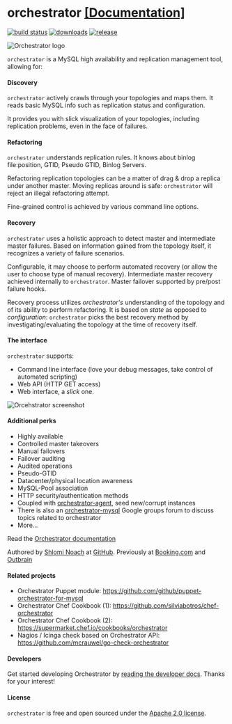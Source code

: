 # orchestrator [[Documentation]](https://github.com/github/orchestrator/tree/master/docs)

[![build status](https://travis-ci.org/github/orchestrator.svg)](https://travis-ci.org/github/orchestrator) [![downloads](https://img.shields.io/github/downloads/github/orchestrator/total.svg)](https://github.com/github/orchestrator/releases) [![release](https://img.shields.io/github/release/github/orchestrator.svg)](https://github.com/github/orchestrator/releases)

![Orchestrator logo](https://github.com/github/orchestrator/raw/master/docs/images/orchestrator-logo-wide.png)

`orchestrator` is a MySQL high availability and replication management tool, allowing for:

#### Discovery

`orchestrator` actively crawls through your topologies and maps them. It reads basic MySQL info such as replication status and configuration.

It provides you with slick visualization of your topologies, including replication problems, even in the face of failures.

#### Refactoring

`orchestrator` understands replication rules. It knows about binlog file:position, GTID, Pseudo GTID, Binlog Servers.

Refactoring replication topologies can be a matter of drag & drop a replica under another master. Moving replicas around is safe: `orchestrator` will reject an illegal refactoring attempt.

Fine-grained control is achieved by various command line options.

#### Recovery

`orchestrator` uses a holistic approach to detect master and intermediate master failures. Based on information gained from the topology itself, it recognizes a variety of failure scenarios.

Configurable, it may choose to perform automated recovery (or allow the user to choose type of manual recovery). Intermediate master recovery achieved internally to `orchestrator`. Master failover supported by pre/post failure hooks.

Recovery process utilizes _orchestrator's_ understanding of the topology and of its ability to perform refactoring. It is based on _state_ as opposed to _configuration_: `orchestrator` picks the best recovery method by investigating/evaluating the topology at the time of
recovery itself.

#### The interface

`orchestrator` supports:

- Command line interface (love your debug messages, take control of automated scripting)
- Web API (HTTP GET access)
- Web interface, a _slick_ one.

![Orcehstrator screenshot](https://github.com/github/orchestrator/raw/master/docs/images/orchestrator-simple-topology.png)

#### Additional perks

- Highly available
- Controlled master takeovers
- Manual failovers
- Failover auditing
- Audited operations
- Pseudo-GTID
- Datacenter/physical location awareness
- MySQL-Pool association
- HTTP security/authentication methods
- Coupled with [orchestrator-agent](https://github.com/github/orchestrator-agent), seed new/corrupt instances
- There is also an [orchestrator-mysql](https://groups.google.com/forum/#!forum/orchestrator-mysql) Google groups forum to discuss topics related to orchestrator
- More...

Read the [Orchestrator documentation](https://github.com/github/orchestrator/tree/master/docs)

Authored by [Shlomi Noach](https://github.com/shlomi-noach) at [GitHub](http://github.com). Previously at [Booking.com](http://booking.com) and [Outbrain](http://outbrain.com)

#### Related projects

- Orchestrator Puppet module: https://github.com/github/puppet-orchestrator-for-mysql
- Orchestrator Chef Cookbook (1): https://github.com/silviabotros/chef-orchestrator
- Orchestrator Chef Cookbook (2): https://supermarket.chef.io/cookbooks/orchestrator
- Nagios / Icinga check based on Orchestrator API: https://github.com/mcrauwel/go-check-orchestrator

#### Developers

Get started developing Orchestrator by [reading the developer docs](/docs/developers.md). Thanks for your interest!

#### License

`orchestrator` is free and open sourced under the [Apache 2.0 license](LICENSE).
